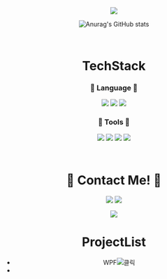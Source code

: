 
<div align=center>
  <a href="https://github.com/Jitae9605">
    <img src="https://capsule-render.vercel.app/api?type=slice&color=30A9DE&fontColor=000000&height=250&section=header&text=Hi!%20I'm%20Jitae9605&fontSize=50"/>
  </a>

<br/>
  
![Anurag's GitHub stats](https://github-readme-stats.vercel.app/api?username=Jitae9605&show_icons=true&theme=radical)

  <br/>
  
# TechStack

### :book: Language :book:

<img src="https://img.shields.io/badge/C Languge-A8B9CC?style=flat-square&logo=C&logoColor=white"/> <img src="https://img.shields.io/badge/C++-00599C?style=flat-square&logo=cplusplus&logoColor=white"/> <img src="https://img.shields.io/badge/C_Sharp-239120C?style=flat-square&logo=CSharp&logoColor=white"/> 
  
  
  ### :hammer: Tools :wrench:

  <img src="https://img.shields.io/badge/Github-181717?style=flat-square&logo=github&logoColor=white"/> <img src="https://img.shields.io/badge/Visual Studio-5C2D91?style=flat-square&logo=visualstudio&logoColor=white"/> <img src="https://img.shields.io/badge/MSSQL_Server-CC2927?style=flat-square&logo=microsoftsqlserver&logoColor=white"/> <img src="https://img.shields.io/badge/.Net%20FramWork-512BD4?style=flat-square&logo=dotnet&logoColor=white"/> 
  
<br/>  
   
# 💌 Contact Me! 💌

<a href="mailto:dlwlxo3819@naver.com"><img src="https://img.shields.io/badge/Naver-03C75A?style=flat-square&logo=Naver&logoColor=white"/></a> <a href="mailto:lyj95123@gmail.com"><img src="https://img.shields.io/badge/Gmail-EA4335?style=flat-square&logo=Gmail&logoColor=white"/></a>
  
<a href="https://github.com/Jitae9605">
  <img src="https://capsule-render.vercel.app/api?type=slice&color=EFDC05&fontColor=FFFFFF&height=200&section=footer&fontSize=50"/>
  </a>

# ProjectList
  - WPF![클릭](https://github.com/Jitae9605/StudyWPF/tree/main/portfolio#wpf-%ED%8F%AC%ED%8A%B8%ED%8F%B4%EB%A6%AC%EC%98%A4)
   -
  
</div>
